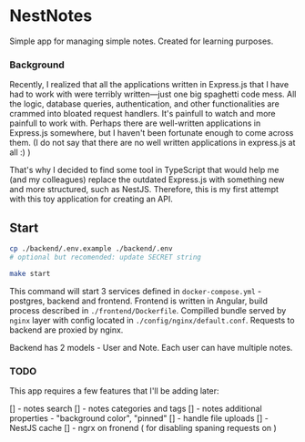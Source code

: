 # NestNotes

Simple app for managing simple notes. Created for learning purposes. 

### Background

Recently, I realized that all the applications written in Express.js that I have
had to work with were terribly written—just one big spaghetti code mess. All the
logic, database queries, authentication, and other functionalities are crammed 
into bloated request handlers. It's painfull to watch and more painfull to work 
with. Perhaps there are well-written applications in Express.js somewhere, but 
I haven't been fortunate enough to come across them. (I do not say that there are
no well written applications in express.js at all :) )

That's why I decided to find some tool in TypeScript that would help me (and my 
colleagues) replace the outdated Express.js with something new and more structured, 
such as NestJS. Therefore, this is my first attempt with this toy application 
for creating an API.

## Start

```bash
cp ./backend/.env.example ./backend/.env
# optional but recomended: update SECRET string 

make start
```

This command will start 3 services defined in `docker-compose.yml` - postgres, 
backend and frontend. Frontend is written in Angular, build process described 
in `./frontend/Dockerfile`. Compilled bundle served by `nginx` layer with config
located in `./config/nginx/default.conf`. Requests to backend are proxied by 
nginx.

Backend has 2 models - User and Note. Each user can have multiple notes.


### TODO

This app requires a few features that I'll be adding later:

[] - notes search
[] - notes categories and tags
[] - notes additional properties - "background color", "pinned"
[] - handle file uploads
[] - NestJS cache
[] - ngrx on fronend ( for disabling spaning requests on )
